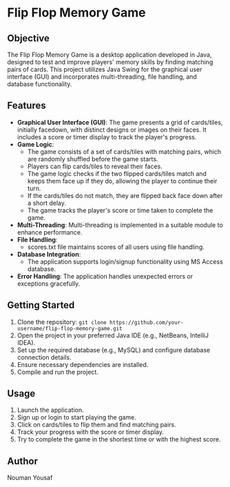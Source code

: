 # Flip Flop Memory Game

## Objective
The Flip Flop Memory Game is a desktop application developed in Java, designed to test and improve players' memory skills by finding matching pairs of cards. This project utilizes Java Swing for the graphical user interface (GUI) and incorporates multi-threading, file handling, and database functionality.

## Features
- **Graphical User Interface (GUI)**: The game presents a grid of cards/tiles, initially facedown, with distinct designs or images on their faces. It includes a score or timer display to track the player's progress.
- **Game Logic**: 
  - The game consists of a set of cards/tiles with matching pairs, which are randomly shuffled before the game starts.
  - Players can flip cards/tiles to reveal their faces.
  - The game logic checks if the two flipped cards/tiles match and keeps them face up if they do, allowing the player to continue their turn.
  - If the cards/tiles do not match, they are flipped back face down after a short delay.
  - The game tracks the player's score or time taken to complete the game.
- **Multi-Threading**: Multi-threading is implemented in a suitable module to enhance performance.
- **File Handling**: 
  - scores.txt file maintains scores of all users using file handling.
- **Database Integration**: 
  - The application supports login/signup functionality using MS Access database.
- **Error Handling**: The application handles unexpected errors or exceptions gracefully.

## Getting Started
1. Clone the repository: `git clone https://github.com/your-username/flip-flop-memory-game.git`
2. Open the project in your preferred Java IDE (e.g., NetBeans, IntelliJ IDEA).
3. Set up the required database (e.g., MySQL) and configure database connection details.
4. Ensure necessary dependencies are installed.
5. Compile and run the project.

## Usage
1. Launch the application.
2. Sign up or login to start playing the game.
3. Click on cards/tiles to flip them and find matching pairs.
4. Track your progress with the score or timer display.
5. Try to complete the game in the shortest time or with the highest score.


## Author
Nouman Yousaf

